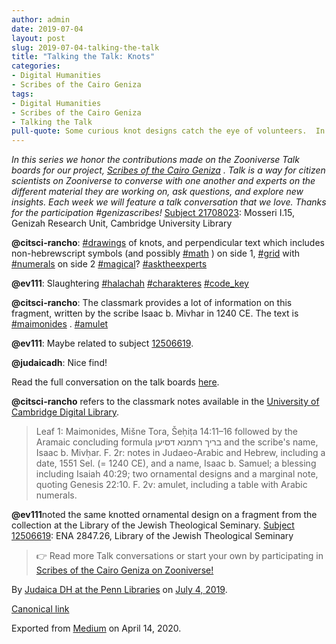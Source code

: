 ```yaml
---
author: admin
date: 2019-07-04
layout: post
slug: 2019-07-04-talking-the-talk
title: "Talking the Talk: Knots"
categories:
- Digital Humanities
- Scribes of the Cairo Geniza
tags:
- Digital Humanities
- Scribes of the Cairo Geniza
- Talking the Talk
pull-quote: Some curious knot designs catch the eye of volunteers.  In this series we honor the contributions made on the Zooniverse Talk boards for our project, Scribes of the Cairo Geniza.
---
```


_In this series we honor the contributions made on the Zooniverse Talk boards for our project,_ [_Scribes of the Cairo Geniza_](https://www.zooniverse.org/projects/judaicadh/scribes-of-the-cairo-geniza) _. Talk is a way for citizen scientists on Zooniverse to converse with one another and experts on the different material they are working on, ask questions, and explore new insights. Each week we will feature a talk conversation that we love. Thanks for the participation #genizascribes!_
[Subject 21708023](https://www.zooniverse.org/projects/judaicadh/scribes-of-the-cairo-geniza/talk/subjects/21708023): Mosseri I.15, Genizah Research Unit, Cambridge University Library

**@citsci-rancho**: [#drawings](https://www.zooniverse.org/projects/judaicadh/scribes-of-the-cairo-geniza/talk/tags/drawings) of knots, and perpendicular text which includes non-hebrewscript symbols (and possibly [#math](https://www.zooniverse.org/projects/judaicadh/scribes-of-the-cairo-geniza/talk/tags/math) ) on side 1, [#grid](https://www.zooniverse.org/projects/judaicadh/scribes-of-the-cairo-geniza/talk/tags/grid) with [#numerals](https://www.zooniverse.org/projects/judaicadh/scribes-of-the-cairo-geniza/talk/tags/numerals) on side 2 [#magical](https://www.zooniverse.org/projects/judaicadh/scribes-of-the-cairo-geniza/talk/tags/magical)? [#asktheexperts](https://www.zooniverse.org/projects/judaicadh/scribes-of-the-cairo-geniza/talk/tags/asktheexperts)

**@ev111**: Slaughtering [#halachah](https://www.zooniverse.org/projects/judaicadh/scribes-of-the-cairo-geniza/talk/tags/halachah) [#charakteres](https://www.zooniverse.org/projects/judaicadh/scribes-of-the-cairo-geniza/talk/tags/charakteres) [#code_key](https://www.zooniverse.org/projects/judaicadh/scribes-of-the-cairo-geniza/talk/tags/code_key)

**@citsci-rancho**: The classmark provides a lot of information on this fragment, written by the scribe Isaac b. Mivhar in 1240 CE. The text is [#maimonides](https://www.zooniverse.org/projects/judaicadh/scribes-of-the-cairo-geniza/talk/tags/maimonides) . [#amulet](https://www.zooniverse.org/projects/judaicadh/scribes-of-the-cairo-geniza/talk/tags/amulet)

**@ev111**: Maybe related to subject [12506619](https://www.zooniverse.org/projects/judaicadh/scribes-of-the-cairo-geniza/talk/1029/538737).

**@judaicadh**: Nice find!

Read the full conversation on the talk boards [here](https://www.zooniverse.org/projects/judaicadh/scribes-of-the-cairo-geniza/talk/1029/728570).

**@citsci-rancho** refers to the classmark notes available in the [University of Cambridge Digital Library](https://cudl.lib.cam.ac.uk/view/MS-MOSSERI-I-00015/2).

> Leaf 1: Maimonides, Mišne Tora, Šeḥiṭa 14:11–16 followed by the Aramaic concluding formula בריך רחמנא דסיען and the scribe's name, Isaac b. Mivḥar. F. 2r: notes in Judaeo-Arabic and Hebrew, including a date, 1551 Sel. (= 1240 CE), and a name, Isaac b. Samuel; a blessing including Isaiah 40:29; two ornamental designs and a marginal note, quoting Genesis 22:10. F. 2v: amulet, including a table with Arabic numerals.

**@ev111**noted the same knotted ornamental design on a fragment from the collection at the Library of the Jewish Theological Seminary.
[Subject 12506619](https://www.zooniverse.org/projects/judaicadh/scribes-of-the-cairo-geniza/talk/subjects/12506619): ENA 2847.26, Library of the Jewish Theological Seminary
> 👉 Read more Talk conversations or start your own by participating in [Scribes of the Cairo Geniza on Zooniverse!](https://www.zooniverse.org/projects/judaicadh/scribes-of-the-cairo-geniza)

By [Judaica DH at the Penn Libraries](https://medium.com/@judaicadh) on [<time>July 4, 2019</time>](https://medium.com/p/7141a41b8ee7).

[Canonical link](https://medium.com/@judaicadh/talking-the-talk-knots-7141a41b8ee7)

Exported from [Medium](https://medium.com) on April 14, 2020.
